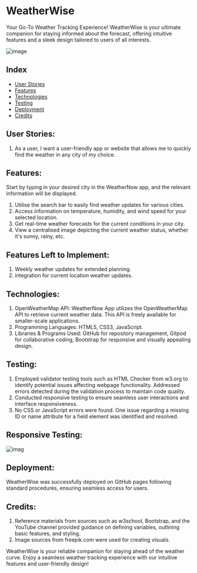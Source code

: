 # WeatherWise
Your Go-To Weather Tracking Experience!
WeatherWise is your ultimate companion for staying informed about the forecast, offering intuitive features and a sleek design tailored to users of all interests.

![image](https://github.com/Stephanniee/API-Weather-App/assets/140328398/d3245f90-8e63-4ccd-aac7-f29189bfba30)
## Index
* [User Stories](#user-stories)
* [Features](#features)
* [Technologies](#technologies)
* [Testing](#testing)
* [Deployment](#deployment)
* [Credits](#credits)

## User Stories:
1. As a user, I want a user-friendly app or website that allows me to quickly find the weather in any city of my choice.

## Features:
Start by typing in your desired city in the WeatherNow app, and the relevant information will be displayed.
1.  Utilise the search bar to easily find weather updates for various cities.
2. 	Access information on temperature, humidity, and wind speed for your selected location.
3. 	Get real-time weather forecasts for the current conditions in your city.
4. 	View a centralised image depicting the current weather status, whether it's sunny, rainy, etc.

## Features Left to Implement:
1.	Weekly weather updates for extended planning.
2.	integration for current location weather updates.

## Technologies:
1.  OpenWeatherMap API: WeatherNow App utilizes the OpenWeatherMap API to retrieve current weather data. This API is freely available for smaller-scale applications.
2.	Programming Languages: HTML5, CSS3, JavaScript.
3.	Libraries & Programs Used: GitHub for repository management, Gitpod for collaborative coding, Bootstrap for responsive and visually appealing design.

## Testing:
1.	Employed validator testing tools such as HTML Checker from w3.org to identify potential issues affecting webpage functionality. Addressed errors detected during the validation process to maintain code quality.
2.	Conducted responsive testing to ensure seamless user interactions and interface responsiveness.
3.	No CSS or JavaScript errors were found. One issue regarding a missing ID or name attribute for a field element was identified and resolved.

## Responsive Testing:
![imag](https://github.com/Stephanniee/API-Weather-App/assets/140328398/9bf92185-8457-42c7-a4d5-3da4eb48ff2f)

## Deployment:
WeatherWise was successfully deployed on GitHub pages following standard procedures, ensuring seamless access for users.

## Credits:
1.	Reference materials from sources such as w3school, Bootstrap, and the YouTube channel provided guidance on defining variables, outlining basic features, and styling.
2.	Image sources from freepik.com were used for creating visuals.

WeatherWise is your reliable companion for staying ahead of the weather curve. Enjoy a seamless weather tracking experience with our intuitive features and user-friendly design!
